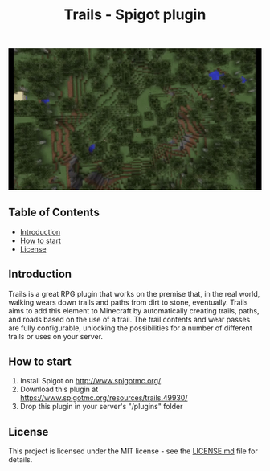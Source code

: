 <h1 align="center"> Trails - Spigot plugin </h1> <br>

<p align="center">
    <img src="./preview.gif" width="600" />
</p>

## Table of Contents

- [Introduction](#introduction)
- [How to start](#how-to-start)
- [License](#license)

## Introduction

Trails is a great RPG plugin that works on the premise that, in the real world, walking wears down trails and paths from dirt to stone, eventually. Trails aims to add this element to Minecraft by automatically creating trails, paths, and roads based on the use of a trail. The trail contents and wear passes are fully configurable, unlocking the possibilities for a number of different trails or uses on your server.

## How to start
1. Install Spigot on http://www.spigotmc.org/
2. Download this plugin at https://www.spigotmc.org/resources/trails.49930/
3. Drop this plugin in your server's "/plugins" folder

## License
This project is licensed under the MIT license - see the [LICENSE.md](LICENSE.md) file for details.

